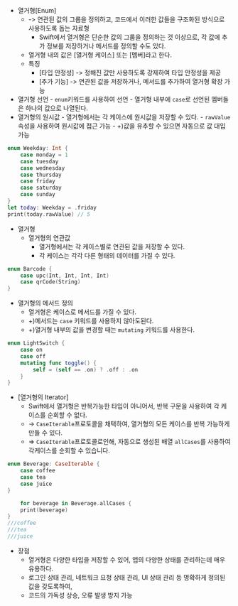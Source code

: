 - 열거형[Enum]
	- -> 연관된 값의 그룹을 정의하고, 코드에서 이러한 값들을 구조화된 방식으로 사용하도록 돕는 자료형
		- Swift에서 열거형은 단순한 값의 그룹을 정의하는 것 이상으로, 각 값에 추가 정보를 저장하거나 메서드를 정의할 수도 있다.
	- 열거형 내의 값은 [열거형 케이스] 또는 [멤버]라고 한다.
	- 특징
		- [타입 안정성] -> 정해진 값만 사용하도록 강제하여 타입 안정성을 제공
		- [추가 기능] -> 연관된 값을 저장하거나, 메서드를 추가하여 열거형 확장 가능
- 열거형 선언
		- `enum`키워드를 사용하여 선언
		- 열거형 내부에 `case`로 선언된 멤버들은 하나의 값으로 나열된다.
- 열거형의 원시값
		- 열거형에서는 각 케이스에 원시값을 저장할 수 있다.
		- `rawValue` 속성을 사용하여 원시값에 접근 가능
		- +)값을 유추할 수 있으면 자동으로 값 대입 가능
``` swift
enum Weekday: Int {
	case monday = 1
	case tuesday
	case wednesday
	case thursday
	case friday
	case saturday
	case sunday
}
let today: Weekday = .friday
print(today.rawValue) // 5
```
- 열거형
	- 열거형의 연관값
		- 열거형에서는 각 케이스별로 연관된 값을 저장할 수 있다.
		- 각 케이스는 각각 다른 형태의 데이터를 가질 수 있다.
``` swift
enum Barcode {
	case upc(Int, Int, Int, Int)
	case qrCode(String)
}
```
- 열거형의 메서드 정의
	- 열거형은 케이스로 메서드를 가질 수 있다.
	- +)메서드는 `case` 키워드를 사용하지 않아도된다.
	- +)열거형 내부의 값을 변경할 때는 `mutating` 키워드를 사용한다.
``` swift
enum LightSwitch {
	case on
	case off
	mutating func toggle() {
		self = (self == .on) ? .off : .on
	}
}
```
- [열거형의 Iterator]
	- Swift에서 열거형은 반복가능한 타입이 아니어서, 반복 구문을 사용하여 각 케이스를 순회할 수 없다.
	- -> `CaseIterable`프로토콜을 채택하여, 열거형의 모든 케이스를 반복 가능하게 만들 수 있다.
	- => `CaseIterable`프로토콜로인해, 자동으로 생성된 배열 `allCases`를 사용하여 각케이스를 순회할 수 있습니다.
``` swift
enum Beverage: CaseIterable {
	case coffee
	case tea
	case juice
}

	for beverage in Beverage.allCases {
	print(beverage)
}
///coffee
///tea
///juice
```
- 장점
	- 열거형은 다양한 타입을 저장할 수 있어, 앱의 다양한 상태를 관리하는데 매우 유용하다.
	- 로그인 상태 관리, 네트워크 요청 상태 관리, UI 상태 관리 등 명확하게 정의된 값을 갖도록하여,
	- 코드의 가독성 상승, 오류 발생 방지 가능